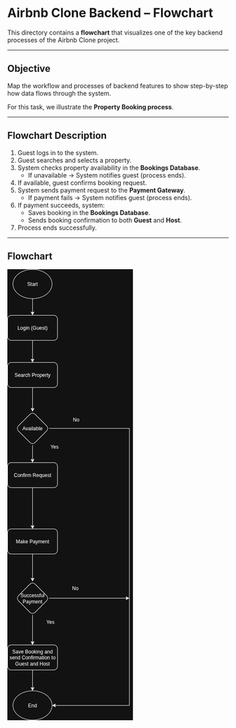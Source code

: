 # Airbnb Clone Backend – Flowchart

This directory contains a **flowchart** that visualizes one of the key backend processes of the Airbnb Clone project.

---

## Objective
Map the workflow and processes of backend features to show step-by-step how data flows through the system.  

For this task, we illustrate the **Property Booking process**.

---

## Flowchart Description

1. Guest logs in to the system.  
2. Guest searches and selects a property.  
3. System checks property availability in the **Bookings Database**.  
   - If unavailable → System notifies guest (process ends).  
4. If available, guest confirms booking request.  
5. System sends payment request to the **Payment Gateway**.  
   - If payment fails → System notifies guest (process ends).  
6. If payment succeeds, system:  
   - Saves booking in the **Bookings Database**.  
   - Sends booking confirmation to both **Guest** and **Host**.  
7. Process ends successfully.  

---

## Flowchart

![Airbnb Property Booking Flowchart](./data-flow-diagram.png)
